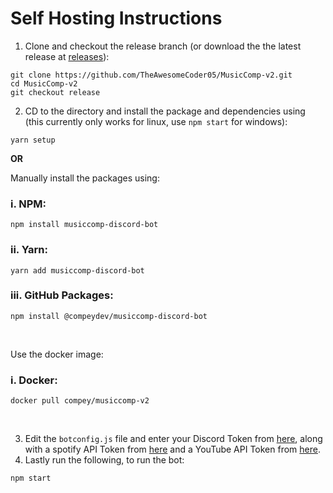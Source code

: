 # Self Hosting Instructions
1. Clone and checkout the release branch (or download the the latest release at [releases](https://github.com/TheAwesomeCoder05/MusicComp-v2/releases)):


```
git clone https://github.com/TheAwesomeCoder05/MusicComp-v2.git
cd MusicComp-v2
git checkout release
``` 

2. CD to the directory and install the package and dependencies using (this currently only works for linux, use `npm start` for windows):

```
yarn setup
```

**OR**

Manually install the packages using:

### i. NPM: 
  
```
npm install musiccomp-discord-bot
```

### ii. Yarn:

```
yarn add musiccomp-discord-bot
```
### iii. GitHub Packages:
```
npm install @compeydev/musiccomp-discord-bot
```
<br>

Use the docker image:

### i. Docker:
```
docker pull compey/musiccomp-v2
```

<br>

3. Edit the `botconfig.js` file and enter your Discord Token from [here](https://discord.com/developers/applications), along with a spotify API Token from [here](https://developer.spotify.com/dashboard/) and a YouTube API Token from [here](https://developers.google.com/youtube/registering_an_application).
4. Lastly run the following, to run the bot:
```
npm start
```
